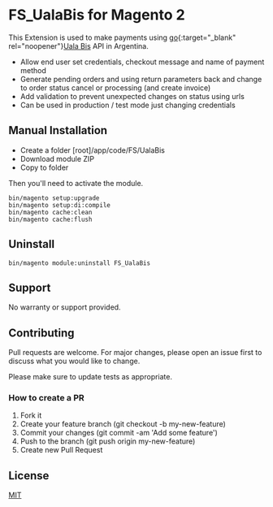 # FS_UalaBis for Magento 2

This Extension is used to make payments using  [go](http://stackoverflow.com){:target="_blank" rel="noopener"}<a href="https://www.ualabis.com.ar/apicheckout" target="_blank">Uala Bis</a>  API in Argentina.

- Allow end user set credentials, checkout message and name of payment method 
- Generate pending orders and using return parameters back and change to order status cancel or processing (and create invoice)
- Add validation to prevent unexpected changes on status using urls
- Can be used in production / test mode just changing credentials

## Manual Installation

- Create a folder [root]/app/code/FS/UalaBis
- Download module ZIP
- Copy to folder

Then you'll need to activate the module.

```
bin/magento setup:upgrade
bin/magento setup:di:compile
bin/magento cache:clean
bin/magento cache:flush
```

## Uninstall

```
bin/magento module:uninstall FS_UalaBis
```

## Support

No warranty or support provided.

## Contributing

Pull requests are welcome. For major changes, please open an issue first to discuss what you would like to change.

Please make sure to update tests as appropriate.

### How to create a PR

1. Fork it
2. Create your feature branch (git checkout -b my-new-feature)
3. Commit your changes (git commit -am 'Add some feature')
4. Push to the branch (git push origin my-new-feature)
5. Create new Pull Request

## License

[MIT](https://choosealicense.com/licenses/mit/)
